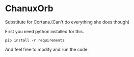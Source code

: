 # ChanuxOrb
Substitute for Cortana.(Can't do everything she does though)

First you need python installed for this.

```pip install -r requirements```

And feel free to modify and run the code.
